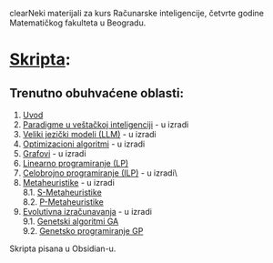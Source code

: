 clearNeki materijali za kurs Računarske inteligencije, četvrte godine Matematičkog fakulteta u Beogradu.

# [Skripta](SkriptaRI.md):
## Trenutno obuhvaćene oblasti:
1. [Uvod](SkriptaRI.md/#1-uvod)
2. [Paradigme u veštačkoj inteligenciji](SkriptaRI.md/#2-paradigme-u-veštačkoj-inteligenciji) - u izradi
3. [Veliki jezički modeli (LLM)](SkriptaRI.md/#3-veliki-jezički-modeli-llm) - u izradi
4. [Optimizacioni algoritmi](SkriptaRI.md/#4-optimizacioni-algoritmi) - u izradi
5. [Grafovi](SkriptaRI.md/#5-grafovi) - u izradi
6. [Linearno programiranje (LP)](SkriptaRI.md/#6-linearno-programiranje-lp)
7. [Celobrojno programiranje (ILP)](SkriptaRI.md/#7-celobrojno-programiranje-ilp) - u izradi\
8. [Metaheuristike](SkriptaRI.md/#8-metaheuristike) - u izradi\
    8.1. [S-Metaheuristike](SkriptaRI.md/#81-trajectory-methods-s---metaheuristics)\
    8.2. [P-Metaheuristike](SkriptaRI.md/#82-population-based-p---metaheuristika)
9. [Evolutivna izračunavanja](SkriptaRI.md/#9-evolutivna-izračunavanja) - u izradi\
    9.1. [Genetski algoritmi GA](SkriptaRI.md/#91-genetski-algoritmi-ga)\
    9.2. [Genetsko programiranje GP](SkriptaRI.md/#92-genetsko-programiranje-gp)

Skripta pisana u Obsidian-u.
